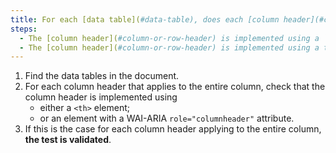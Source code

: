 ```yaml
---
title: For each [data table](#data-table), does each [column header](#column-or-row-header) applying to the entire column satisfy one of these conditions?
steps:
  - The [column header](#column-or-row-header) is implemented using a `<th>` tag.
  - The [column header](#column-or-row-header) is implemented using a tag with a WAI-ARIA `role="columnheader"` attribute.
---
```


1. Find the data tables in the document.
2. For each column header that applies to the entire column, check that the column header is implemented using
   - either a `<th>` element;
   - or an element with a WAI-ARIA `role="columnheader"` attribute.
3. If this is the case for each column header applying to the entire column, **the test is validated**.
